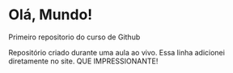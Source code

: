 # Olá, Mundo!
 Primeiro repositorio do curso de Github

 Repositório criado durante uma aula ao vivo.
 Essa linha adicionei diretamente no site. QUE IMPRESSIONANTE!
